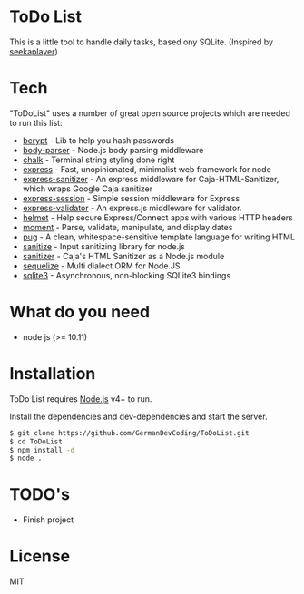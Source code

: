 # ToDo List

This is a little tool to handle daily tasks, based ony SQLite. (Inspired by [seekaplayer](https://github.com/seekaplayer))

# Tech
"ToDoList" uses a number of great open source projects which are needed to run this list:
* [bcrypt](https://www.npmjs.com/package/bcrypt) - Lib to help you hash passwords
* [body-parser](https://www.npmjs.com/package/body-parser) - Node.js body parsing middleware
* [chalk](https://www.npmjs.com/package/chalk) - Terminal string styling done right
* [express](https://www.npmjs.com/package/express) - Fast, unopinionated, minimalist web framework for node
* [express-sanitizer](https://www.npmjs.com/package/express-sanitizer) - An express middleware for Caja-HTML-Sanitizer, which wraps Google Caja sanitizer
* [express-session](https://www.npmjs.com/package/express-session) - Simple session middleware for Express
* [express-validator](https://www.npmjs.com/package/express-validator) - An express.js middleware for validator.
* [helmet](https://www.npmjs.com/package/helmet) - Help secure Express/Connect apps with various HTTP headers
* [moment](https://www.npmjs.com/package/moment) - Parse, validate, manipulate, and display dates
* [pug](https://www.npmjs.com/package/pug) - A clean, whitespace-sensitive template language for writing HTML
* [sanitize](https://www.npmjs.com/package/sanitize) - Input sanitizing library for node.js
* [sanitizer](https://www.npmjs.com/package/sanitizer) - Caja's HTML Sanitizer as a Node.js module
* [sequelize](https://www.npmjs.com/package/sequelize) - Multi dialect ORM for Node.JS
* [sqlite3](https://www.npmjs.com/package/sqlite3) - Asynchronous, non-blocking SQLite3 bindings

# What do you need
- node js (>= 10.11)

# Installation

ToDo List requires [Node.js](https://nodejs.org/) v4+ to run.

Install the dependencies and dev-dependencies and start the server.

```sh
$ git clone https://github.com/GermanDevCoding/ToDoList.git
$ cd ToDoList
$ npm install -d
$ node .
```

# TODO's

 - Finish project
 
# License

MIT
